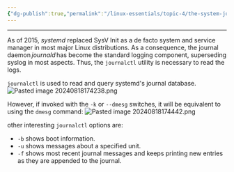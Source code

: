 ```yaml
---
{"dg-publish":true,"permalink":"/linux-essentials/topic-4/the-system-journal-systemd-journald/","noteIcon":"1"}
---
```


---
As of 2015, _systemd_ replaced SysV Init as a de facto system and service manager in most major Linux distributions. As a consequence, the journal daemon _journald_ has become the standard logging component, superseding syslog in most aspects. Thus, the `journalctl` utility is necessary to read the logs.

`journalctl` is used to read and query systemd's journal database.
![Pasted image 20240818174238.png](/img/user/Linux%20Essentials/Topic%204/Topic4%20reference%20images/Pasted%20image%2020240818174238.png)

However, if invoked with the `-k` or `--dmesg` switches, it will be equivalent to using the `dmesg` command:
![Pasted image 20240818174442.png](/img/user/Linux%20Essentials/Topic%204/Topic4%20reference%20images/Pasted%20image%2020240818174442.png)

other interesting `journalctl` options are:
- `-b` shows boot information.
- `-u` shows messages about a specified unit.
- `-f` shows most recent journal messages and keeps printing new entries as they are appended to the journal.